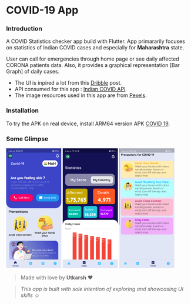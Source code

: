 # COVID-19 App

### Introduction

A COVID Statistics checker app build with Flutter. App primararily focuses on statistics of Indian COVID cases and especially for **Maharashtra** state.

User can call for emergencies through home page or see daily affected CORONA patients data. Also, it provides a graphical representation [Bar Graph] of daily cases.

* The UI is inpired a lot from this [Dribble](https://dribbble.com/shots/11015463-Covid-19-App-Free) post.
* API consumed for this app : [Indian COVID API](https://github.com/amodm/api-covid19-in).
* The image resources used in this app are from [Pexels](https://www.pexels.com/).

### Installation
To try the APK on real device, install ARM64 version APK [COVID 19](outputs/COVID.apk).

### Some Glimpse
<p float="left">
  <img src="screenshots/home.png" width="150"  alt="Home Screen"  title="Home Screen"/>
  <img src="screenshots/stats.png" width="150"  alt="Stats Screen" title="Stats Screen"/> 
  <img src="screenshots/todo.png" width="150"  alt="TODO Screen" title="TODO Screen"/>
</p>

>Made with love by **Utkarsh** :heart:

>*This app is built with sole intention of exploring and showcasing UI skills :relaxed:*